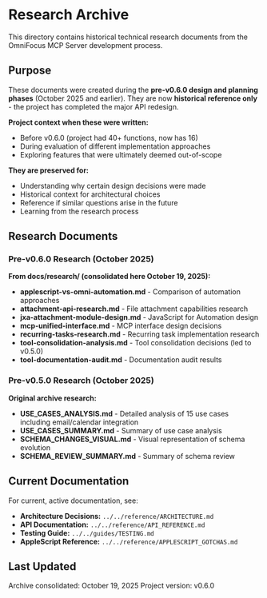 # Research Archive

This directory contains historical technical research documents from the OmniFocus MCP Server development process.

## Purpose

These documents were created during the **pre-v0.6.0 design and planning phases** (October 2025 and earlier). They are now **historical reference only** - the project has completed the major API redesign.

**Project context when these were written:**
- Before v0.6.0 (project had 40+ functions, now has 16)
- During evaluation of different implementation approaches
- Exploring features that were ultimately deemed out-of-scope

**They are preserved for:**
- Understanding why certain design decisions were made
- Historical context for architectural choices
- Reference if similar questions arise in the future
- Learning from the research process

## Research Documents

### Pre-v0.6.0 Research (October 2025)

**From docs/research/ (consolidated here October 19, 2025):**

- **applescript-vs-omni-automation.md** - Comparison of automation approaches
- **attachment-api-research.md** - File attachment capabilities research
- **jxa-attachment-module-design.md** - JavaScript for Automation design
- **mcp-unified-interface.md** - MCP interface design decisions
- **recurring-tasks-research.md** - Recurring task implementation research
- **tool-consolidation-analysis.md** - Tool consolidation decisions (led to v0.5.0)
- **tool-documentation-audit.md** - Documentation audit results

### Pre-v0.5.0 Research (October 2025)

**Original archive research:**

- **USE_CASES_ANALYSIS.md** - Detailed analysis of 15 use cases including email/calendar integration
- **USE_CASES_SUMMARY.md** - Summary of use case analysis
- **SCHEMA_CHANGES_VISUAL.md** - Visual representation of schema evolution
- **SCHEMA_REVIEW_SUMMARY.md** - Summary of schema review

## Current Documentation

For current, active documentation, see:

- **Architecture Decisions:** `../../reference/ARCHITECTURE.md`
- **API Documentation:** `../../reference/API_REFERENCE.md`
- **Testing Guide:** `../../guides/TESTING.md`
- **AppleScript Reference:** `../../reference/APPLESCRIPT_GOTCHAS.md`

## Last Updated

Archive consolidated: October 19, 2025
Project version: v0.6.0
